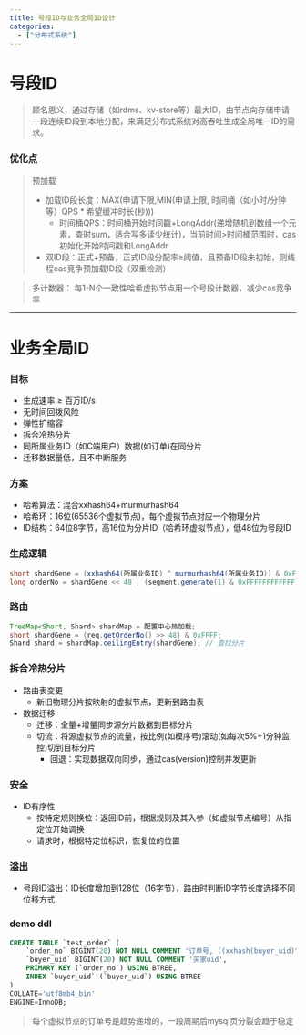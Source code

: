 ```yaml
---
title: 号段ID与业务全局ID设计
categories:
  - ["分布式系统"]
---
```


# 号段ID
> 顾名思义，通过存储（如rdms、kv-store等）最大ID，由节点向存储申请一段连续ID段到本地分配，来满足分布式系统对高吞吐生成全局唯一ID的需求。

### 优化点
> 预加载
>  - 加载ID段长度：MAX(申请下限,MIN(申请上限, 时间桶（如小时/分钟等）QPS * 希望缓冲时长(秒)))
>    - 时间桶QPS：时间桶开始时间戳+LongAddr(递增随机到数组一个元素，查时sum，适合写多读少统计)，当前时间>时间桶范围时，cas初始化开始时间戳和LongAddr
>  - 双ID段：正式+预备，正式ID段分配率≥阈值，且预备ID段未初始，则线程cas竞争预加载ID段（双重检测） 

> 多计数器： 每1-N个一致性哈希虚拟节点用一个号段计数器，减少cas竞争率

--------------------------------------------------------------------------

# 业务全局ID

### 目标
- 生成速率 ≥ 百万ID/s
- 无时间回拨风险
- 弹性扩缩容
- 拆合冷热分片
- 同所属业务ID（如C端用户）数据(如订单)在同分片
- 迁移数据量低，且不中断服务

### 方案
- 哈希算法：混合xxhash64+murmurhash64
- 哈希环：16位(65536个虚拟节点)，每个虚拟节点对应一个物理分片
- ID结构：64位8字节，高16位为分片ID（哈希环虚拟节点），低48位为号段ID

### 生成逻辑
``` java
short shardGene = (xxhash64(所属业务ID) ^ murmurhash64(所属业务ID)) & 0xFFFF;
long orderNo = shardGene << 48 | (segment.generate(1) & 0xFFFFFFFFFFFF);
```

### 路由
``` java
TreeMap<Short, Shard> shardMap = 配置中心热加载;
short shardGene = (req.getOrderNo() >> 48) & 0xFFFF;
Shard shard = shardMap.ceilingEntry(shardGene); // 查找分片
```

### 拆合冷热分片
- 路由表变更
  - 新旧物理分片按映射的虚拟节点，更新到路由表
- 数据迁移
  - 迁移：全量+增量同步源分片数据到目标分片
  - 切流：将源虚拟节点的流量，按比例(如模序号)滚动(如每次5%+1分钟监控)切到目标分片
    - 回退：实现数据双向同步，通过cas(version)控制并发更新

### 安全
- ID有序性
  - 按特定规则换位：返回ID前，根据规则及其入参（如虚拟节点编号）从指定位开始调换
  - 请求时，根据特定位标识，恢复位的位置

### 溢出
- 号段ID溢出：ID长度增加到128位（16字节），路由时判断ID字节长度选择不同位移方式

### demo ddl
``` sql
CREATE TABLE `test_order` (
	`order_no` BIGINT(20) NOT NULL COMMENT '订单号, ((xxhash(buyer_uid)^murmurhash(buyer_uid))&0xFFFF)<<48|(号段ID&0xFFFFFFFFFFFF)',
	`buyer_uid` BIGINT(20) NOT NULL COMMENT '买家uid',
	PRIMARY KEY (`order_no`) USING BTREE,
	INDEX `buyer_uid` (`buyer_uid`) USING BTREE
)
COLLATE='utf8mb4_bin'
ENGINE=InnoDB;
```
> 每个虚拟节点的订单号是趋势递增的，一段周期后mysql页分裂会趋于稳定
